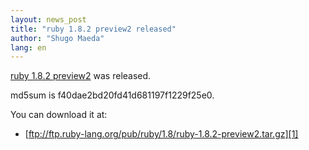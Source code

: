 ```yaml
---
layout: news_post
title: "ruby 1.8.2 preview2 released"
author: "Shugo Maeda"
lang: en
---
```


[ruby 1.8.2 preview2][1] was released.

md5sum is f40dae2bd20fd41d681197f1229f25e0.

You can download it at:

* [ftp://ftp.ruby-lang.org/pub/ruby/1.8/ruby-1.8.2-preview2.tar.gz][1]



[1]: ftp://ftp.ruby-lang.org/pub/ruby/1.8/ruby-1.8.2-preview2.tar.gz
